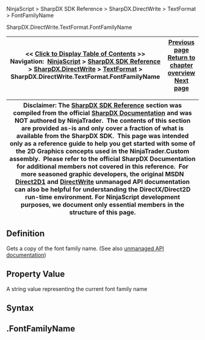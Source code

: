 ﻿
NinjaScript > SharpDX SDK Reference > SharpDX.DirectWrite > TextFormat > FontFamilyName

SharpDX.DirectWrite.TextFormat.FontFamilyName

| << [Click to Display Table of Contents](sharpdx_directwrite_textformat_fontfamilyname.md) >> **Navigation:**     [NinjaScript](ninjascript.md) > [SharpDX SDK Reference](sharpdx_sdk_reference.md) > [SharpDX.DirectWrite](sharpdx_directwrite.md) > [TextFormat](sharpdx_directwrite_textformat.md) > SharpDX.DirectWrite.TextFormat.FontFamilyName | [Previous page](sharpdx_directwrite_textformat_flowdirection.md) [Return to chapter overview](sharpdx_directwrite_textformat.md) [Next page](sharpdx_directwrite_textformat_fontsize.md) |
| --- | --- |

| Disclaimer: The [SharpDX SDK Reference](sharpdx_sdk_reference.md) section was compiled from the official [SharpDX Documentation](http://sharpdx.org/) and was NOT authored by NinjaTrader.  The contents of this section are provided as-is and only cover a fraction of what is available from the SharpDX SDK.  This page was intended only as a reference guide to help you get started with some of the 2D Graphics concepts used in the NinjaTrader.Custom assembly.  Please refer to the official SharpDX Documentation for additional members not covered in this reference.  For more seasoned graphic developers, the original MSDN [Direct2D1](https://msdn.microsoft.com/en-us/library/windows/desktop/dd370990.aspx) and [DirectWrite](https://msdn.microsoft.com/en-us/library/windows/desktop/dd368038.aspx) unmanaged API documentation can also be helpful for understanding the DirectX/Direct2D run-time environment. For NinjaScript development purposes, we document only essential members in the structure of this page. |
| --- |

## Definition
Gets a copy of the font family name. 
(See also [unmanaged API documentation](https://msdn.microsoft.com/en-us/library/dd316636(v=vs.85).aspx))
 
## Property Value
A string value representing the current font family name
 
## Syntax
## <TextLayout>.FontFamilyName
